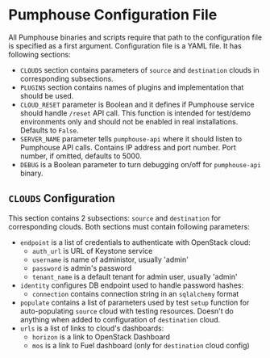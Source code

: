 # Pumphouse Configuration File

All Pumphouse binaries and scripts require that path to the configuration file
is specified as a first argument. Configuration file is a YAML file. It has
following sections:

* `CLOUDS` section contains parameters of `source` and `destination` clouds in
  corresponding subsections.
* `PLUGINS` section contains names of plugins and implementation that should be
  used.
* `CLOUD_RESET` parameter is Boolean and it defines if Pumphouse service should
  handle `/reset` API call. This function is intended for test/demo environments
  only and should not be enabled in real installations. Defaults to `False`.
* `SERVER_NAME` parameter tells `pumphouse-api` where it should listen to
  Pumphouse API calls. Contains IP address and port number. Port number, if
  omitted, defaults to 5000.
* `DEBUG` is a Boolean parameter to turn debugging on/off for `pumphouse-api`
  binary.

## `CLOUDS` Configuration

This section contains 2 subsections: `source` and `destination` for
corresponding clouds. Both sections must contain following parameters:

* `endpoint` is a list of credentials to authenticate with OpenStack cloud:
  * `auth_url` is URL of Keystone service
  * `username` is name of administor, usually 'admin'
  * `password` is admin's password
  * `tenant_name` is a default tenant for admin user, usually 'admin'
* `identity` configures DB endpoint used to handle password hashes:
  * `connection` contains connection string in an `sqlalchemy` format
* `populate` contains a list of parameters used by test `setup` function for
  auto-populating `source` cloud with testing resources. Doesn't do anything
  when added to configuration of `destination` cloud.
* `urls` is a list of links to cloud's dashboards:
  * `horizon` is a link to OpenStack Dashboard
  * `mos` is a link to Fuel dashboard (only for `destination` cloud config)
